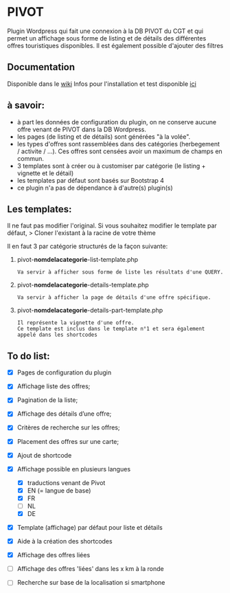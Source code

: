 # PIVOT
Plugin Wordpress qui fait une connexion à la DB PIVOT du CGT et qui permet un affichage sous forme de listing 
et de détails des différentes offres touristiques disponibles.
Il est également possible d'ajouter des filtres 

## Documentation

Disponible dans le [wiki](https://github.com/CGT-IT/pivot/wiki)
Infos pour l'installation et test disponible [ici](https://github.com/CGT-IT/pivot/wiki/Installer-&-configurer#informations-de-test)

## à savoir:

* à part les données de configuration du plugin, on ne conserve aucune offre venant de PIVOT dans la DB Wordpress.
* les pages (de listing et de détails) sont générées "à la volée".
* les types d'offres sont rassemblées dans des catégories (herbegement / activite / ...). Ces offres sont censées avoir un maximum de champs en commun.
* 3 templates sont à créer ou à customiser par catégorie (le listing + vignette et le détail)
* les templates par défaut sont basés sur Bootstrap 4
* ce plugin n'a pas de dépendance à d'autre(s) plugin(s)

## Les templates:

Il ne faut pas modifier l'original. Si vous souhaitez modifier le template par défaut, 
\> Cloner l'existant à la racine de votre thème

Il en faut 3 par catégorie structurés de la façon suivante:
1. pivot-**nomdelacategorie**-list-template.php
    ```
    Va servir à afficher sous forme de liste les résultats d'une QUERY.
    ```
2. pivot-**nomdelacategorie**-details-template.php
    ```
    Va servir à afficher la page de détails d'une offre spécifique.
    ```
3. pivot-**nomdelacategorie**-details-part-template.php
    ```
    Il représente la vignette d'une offre.
    Ce template est inclus dans le template n°1 et sera également appelé dans les shortcodes
    ```

## To do list:

- [x] Pages de configuration du plugin
- [x] Affichage liste des offres;
- [x] Pagination de la liste;
- [x] Affichage des détails d’une offre;
- [x] Critères de recherche sur les offres;
- [x] Placement des offres sur une carte;
- [x] Ajout de shortcode
- [x] Affichage possible en plusieurs langues
    - [x] traductions venant de Pivot
    - [x] EN (= langue de base)
    - [x] FR
    - [ ] NL
    - [x] DE 
- [x] Template (affichage) par défaut pour liste et détails
- [x] Aide à la création des shortcodes
- [x] Affichage des offres liées
- [ ] Affichage des offres 'liées' dans les x km à la ronde
- [ ] Recherche sur base de la localisation si smartphone


